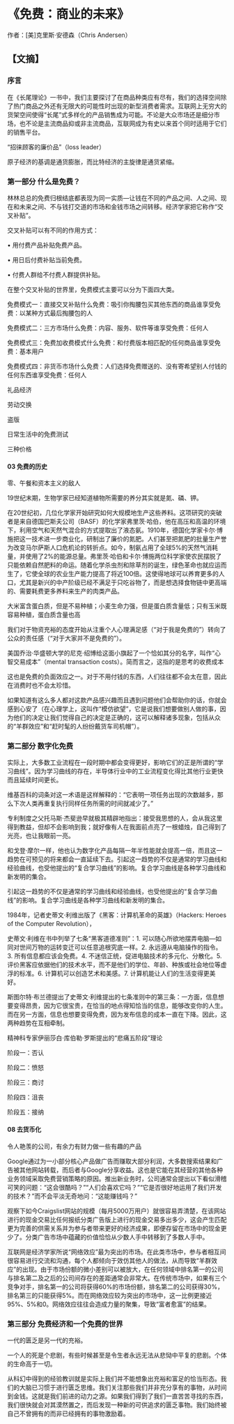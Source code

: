# 《免费：商业的未来》

作者：[美]克里斯·安德森（Chris Andersen）


## 【文摘】
### 序言

在《长尾理论》一书中，我们主要探讨了在商品种类应有尽有，我们的选择空间除了热门商品之外还有无限大的可能性时出现的新型消费者需求。互联网上无穷大的货架空间使得“长尾”式多样化的产品销售成为可能。不论是大众市场还是细分市场，也不论是主流商品抑或非主流商品，互联网成为有史以来首个同时适用于它们的销售平台。

“招徕顾客的廉价品”（loss leader）
  
原子经济的基调是通货膨胀，而比特经济的主旋律是通货紧缩。

### 第一部分 什么是免费？

林林总总的免费归根结底都表现为同一实质—让钱在不同的产品之间、人之间、现在和未来之间、不与钱打交道的市场和金钱市场之间转移。经济学家把它称作“交叉补贴”。

交叉补贴可以有不同的作用方式：

• 用付费产品补贴免费产品。

• 用日后付费补贴当前免费。

• 付费人群给不付费人群提供补贴。

在整个交叉补贴的世界里，免费模式主要可以分为下面四大类。

免费模式一：直接交叉补贴什么免费：吸引你掏腰包买其他东西的商品谁享受免费：以某种方式最后掏腰包的人

免费模式二：三方市场什么免费：内容、服务、软件等谁享受免费：任何人

免费模式三：免费加收费模式什么免费：和付费版本相匹配的任何商品谁享受免费：基本用户

免费模式四：非货币市场什么免费：人们选择免费赠送的、没有寄希望别人付钱的任何东西谁享受免费：任何人


礼品经济

劳动交换

盗版

日常生活中的免费测试


三种价格

#### 03 免费的历史

  
零、午餐和资本主义的敌人

19世纪末期，生物学家已经知道植物所需要的养分其实就是氮、磷、钾。

在20世纪初，几位化学家开始研究如何大规模地生产这些养料。这项研究的突破者是来自德国巴斯夫公司（BASF）的化学家弗里茨·哈伯，他在高压和高温的环境下，利用空气和天然气混合的方式提取出了液态氨。1910年，德国化学家卡尔·博施把这一技术进一步商业化，研制出了廉价的氮肥。人们甚至把氮肥的批量生产誉为改变马尔萨斯人口危机论的转折点。如今，制氨占用了全球5%的天然气消耗量，并使用了2%的能源总量。弗里茨·哈伯和卡尔·博施两位科学家使农民摆脱了只能依赖自然肥料的命运。随着化学杀虫剂和除草剂的诞生，绿色革命也就应运而生了，它使全球的农业生产能力提高了将近100倍。这使得地球可以养育更多的人口，尤其是新兴的中产阶级已经不满足于只吃谷物了，而是想选择食物链中更高端的、需要耗费更多养料来生产的肉类产品。

大米富含蛋白质，但是不易种植；小麦生命力强，但是蛋白质含量低；只有玉米既容易种植，蛋白质含量也高

我们对于物资充裕的态度开始从注重个人心理满足感（“对于我是免费的”）转向了公众的责任感（“对于大家并不是免费的”）。

美国乔治·华盛顿大学的尼克·绍博给这面小旗起了一个恰如其分的名字，叫作“心智交易成本”（mental transaction costs）。简而言之，这指的是思考的收费成本

这也是免费的负面效应之一。对于不用付钱的东西，人们往往都不会太在意，因此在消费时也不会太珍惜。

如果知道有这么多人都对这款产品感兴趣而且遇到问题他们会帮助你的话，你就会感到心安了（在心理学上，这叫作“模仿欲望”，它是说我们想要做别人做的事，因为他们的决定让我们觉得自己的决定是正确的，这可以解释诸多现象，包括从众的“羊群效应”和“赶时髦的人纷纷戴货车司机帽”）。


### 第二部分 数字化免费


实际上，大多数工业流程在一段时期中都会变得更好，影响它们的正是所谓的“学习曲线”。因为学习曲线的存在，半导体行业中的工业流程变化得比其他行业更快而且延续时间更长。

维基百科的词条对这一术语是这样解释的：“它表明一项任务出现的次数越多，那么下次人类再重复执行同样任务所需的时间就减少了。”

专利制度之父托马斯·杰斐逊早就极其精辟地指出：接受我思想的人，会从我这里得到教益，但却不会影响到我；就好像有人在我面前点亮了一根蜡烛，自己得到了光亮，也让我眼前一亮。

和戈登·摩尔一样，他也认为数字化产品每隔一年半性能就会提高一倍，而且这一趋势在可预见的将来都会一直延续下去。引起这一趋势的不仅是通常的学习曲线和经验曲线，也受他提出的“复合学习曲线”的影响。复合学习曲线是各种学习曲线和新发明的集合。

引起这一趋势的不仅是通常的学习曲线和经验曲线，也受他提出的“复合学习曲线”的影响。复合学习曲线是各种学习曲线和新发明的集合。

1984年，记者史蒂文·利维出版了《黑客：计算机革命的英雄》（Hackers: Heroes of the Computer Revolution），

史蒂文·利维在书中列举了七条“黑客道德准则”：1. 可以随心所欲地摆弄电脑—如同对世间万物的运转变迁可以任意追根究底一样。2. 永远遵从电脑操作的指令。3. 所有信息都应该会免费。4. 不迷信正统，促进电脑技术的多元化、分散化。5. 评价黑客应依据他们的技术水平，而不是他们的学位、年龄、种族或社会地位等虚浮的标准。6. 计算机可以创造艺术和美感。7. 计算机能让人们的生活变得更美好。

斯图尔特·布兰德提出了史蒂文·利维提出的七条准则中的第三条：一方面，信息想要变得昂贵，因为它很宝贵，在恰当的地点得知恰当的信息，能够改变你的人生。而在另一方面，信息也想要变得免费，因为发布信息的成本一直在下降。因此，这两种趋势在互相牵制。

精神科专家伊丽莎白·库伯勒·罗斯提出的“悲痛五阶段”理论

阶段一：否认

阶段二：愤怒

阶段三：商讨

阶段四：沮丧

阶段五：接纳

#### 08 去货币化

令人艳羡的公司，有余力有财力做一些有趣的产品

Google通过为一小部分核心产品做广告而赚取大部分利润，大多数搜索结果和广告被其他网站转载，而后者与Google分享收益。这也是它能在其经营的其他各种业务领域采取免费营销策略的原因。推出新业务时，公司通常会提出以下看似滑稽可笑的问题：“这会很酷吗？”“人们会喜欢它吗？”“它是否很好地运用了我们开发的技术？”而不会平淡无奇地问：“这能赚钱吗？”

观察下如今Craigslist网站的规模（每月5000万用户）就很容易弄清楚，在该网站进行的现金交易比任何报纸分类广告版上进行的现金交易多出多少，这会产生匹配更为完善的供需关系并为参与者带来更好的经济成果，即便存留在市场中的现金更少了。分类广告市场中蕴藏的价值恰恰从少数人手中转移到了多数人手中。

互联网是经济学家所说“网络效应”最为突出的市场。在此类市场中，参与者相互间很容易进行交流和沟通，每个人都倾向于效仿其他人的做法，从而导致“羊群效应”的出现。由于市场份额的微小差别可以被放大，在任何领域中排名第一的公司与排名第二及之后的公司间存在的差距通常会非常大。在传统市场中，如果有三个竞争对手，排名第一的公司将获得60%的市场份额，排名第二的公司获得30%，排名第三的只能获得5%。而在网络效应较为突出的市场中，这一比例更接近95%、5%和0。网络效应往往会造成力量的聚集，导致“富者愈富”的结果。
### 第三部分 免费经济和一个免费的世界

一代的匮乏是另一代的充裕。

一个人的死是个悲剧，有些时候甚至是令生者永远无法从悲恸中平复的悲剧。个体的生命高于一切。

从科幻中得到的经验教训就是实际上我们并不能想象出充裕和富足的恰当形态。我们的大脑已习惯于进行匮乏思维。我们关注那些我们并非充分享有的事物，从时间到金钱。这就是我们前进的动力之源。如果我们得到了我们一直苦苦寻找的东西，我们很快就会对其漠然置之，而后发现一种新的可供追求的匮乏事物。我们始终被自己不曾拥有的而非已经拥有的事物激励着。